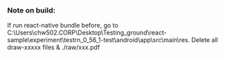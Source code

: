 ### Note on build:

If run react-native bundle before, go to C:\Users\chw502.CORP\Desktop\Testing_ground\react-sample\experiment\testrn_0_56_1-test\android\app\src\main\res.
Delete all draw-xxxxx files & ./raw/xxx.pdf